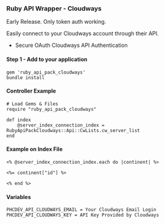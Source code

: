 ### Ruby API Wrapper - Cloudways
     
Early Release. Only token auth working.
  
Easily connect to your Cloudways account through their API.

* Secure OAuth Cloudways API Authentication

#### Step 1 - Add to your application
  
    gem 'ruby_api_pack_cloudways'
    bundle install
    
#### Controller Example
    
    # Load Gems & Files
    require "ruby_api_pack_cloudways"

    def index
        @server_index_connection_index = RubyApiPackCloudways::Api::CwLists.cw_server_list
    end


#### Example on Index File

    <% @server_index_connection_index.each do |continent| %>
    
    <%= continent["id"] %>
    
    <% end %>

  
#### Variables

    PHCDEV_API_CLOUDWAYS_EMAIL = Your Cloudways Email Login
    PHCDEV_API_CLOUDWAYS_KEY = API Key Provided by Cloudways
